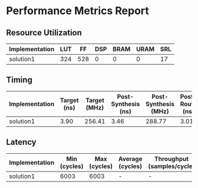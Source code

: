 # Performance Metrics Report

## Resource Utilization

| Implementation | LUT | FF | DSP | BRAM | URAM | SRL |
|---------------|-----|----|----|------|---------|-----|
| solution1 | 324 | 528 | 0 | 0 | 0 | 17 |

## Timing

| Implementation | Target (ns) | Target (MHz) | Post-Synthesis (ns) | Post-Synthesis (MHz) | Post-Route (ns) | Post-Route (MHz) |
|---------------|------------|-------------|-------------------|---------------------|----------------|----------------|
| solution1 | 3.90 | 256.41 | 3.46 | 288.77 | 3.01 | 331.79 |

## Latency

| Implementation | Min (cycles) | Max (cycles) | Average (cycles) | Throughput (samples/cycle) |
|---------------|-------------|-------------|-----------------|-----------------------------|
| solution1 | 6003 | 6003 | - | - |

